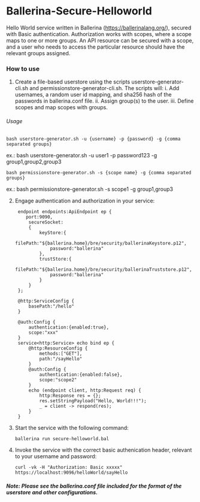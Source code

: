 # Ballerina-Secure-Helloworld
Hello World service written in Ballerina (https://ballerinalang.org/), secured with Basic authentication. 
Authorization works with scopes, where a scope maps to one or more groups. An API resource can be secured with a scope, 
and a user who needs to access the particular resource should have the relevant groups assigned. 

### How to use
1. Create a file-based userstore using the scripts userstore-generator-cli.sh and permissionstore-generator-cli.sh. 
   The scripts will:
	i. Add usernames, a random user id mapping, and sha256 hash of the passwords in ballerina.conf file.
    ii. Assign group(s) to the user.
	iii. Define scopes and map scopes with groups.

###### Usage
   ```
   bash userstore-generator.sh -u {username} -p {password} -g {comma separated groups} 
   ```
   ex.: bash userstore-generator.sh -u user1 -p password123 -g group1,group2,group3

   ```
   bash permissionstore-generator.sh -s {scope name} -g {comma separated groups}
   ```
   ex.: bash permissionstore-generator.sh -s scope1 -g group1,group3

2. Engage authentication and authorization in your service:
   ```
    endpoint endpoints:ApiEndpoint ep {
       port:9090,
        secureSocket:
        {
            keyStore:{
                filePath:"${ballerina.home}/bre/security/ballerinaKeystore.p12",
                password:"ballerina"
            },
            trustStore:{
                filePath:"${ballerina.home}/bre/security/ballerinaTruststore.p12",
                password:"ballerina"
            }
        }
    };

    @http:ServiceConfig {
        basePath:"/hello"
    }

    @auth:Config {
        authentication:{enabled:true},
        scope:"xxx"
    }
    service<http:Service> echo bind ep {
        @http:ResourceConfig {
            methods:["GET"],
            path:"/sayHello"
        }
        @auth:Config {
            authentication:{enabled:false},
            scope:"scope2"
        }
        echo (endpoint client, http:Request req) {
            http:Response res = {};
            res.setStringPayload("Hello, World!!!");
            _ = client -> respond(res);
        }
    }
   ```
3. Start the service with the following command:
   ```
   ballerina run secure-helloworld.bal
   ```
4. Invoke the service with the correct basic authenication header, relevant to your username and password:
   ```
   curl -vk -H "Authorization: Basic xxxxx" https://localhost:9096/helloWorld/sayHello
   ```   
##### Note: Please see the ballerina.conf file included for the format of the userstore and other configurations.
